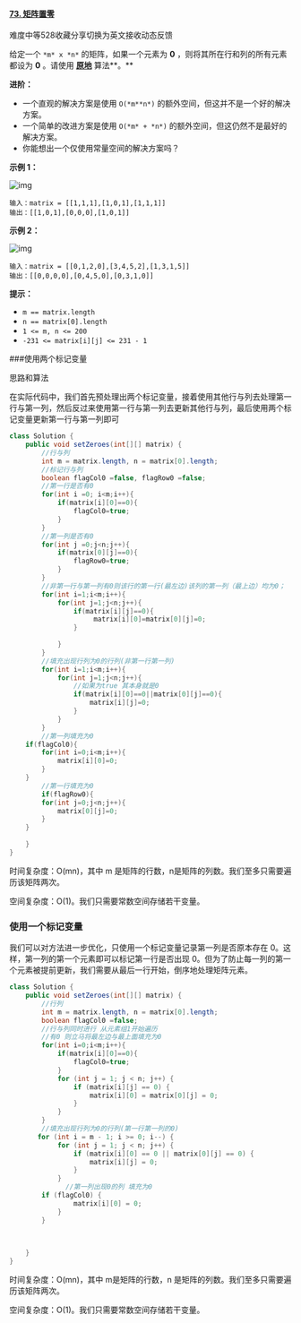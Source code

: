 #### [73. 矩阵置零](https://leetcode-cn.com/problems/set-matrix-zeroes/)

难度中等528收藏分享切换为英文接收动态反馈

给定一个 `*m* x *n*` 的矩阵，如果一个元素为 **0** ，则将其所在行和列的所有元素都设为 **0** 。请使用 **[原地](http://baike.baidu.com/item/原地算法)** 算法**。**

**进阶：**

- 一个直观的解决方案是使用  `O(*m**n*)` 的额外空间，但这并不是一个好的解决方案。
- 一个简单的改进方案是使用 `O(*m* + *n*)` 的额外空间，但这仍然不是最好的解决方案。
- 你能想出一个仅使用常量空间的解决方案吗？

 

**示例 1：**

![img](https://assets.leetcode.com/uploads/2020/08/17/mat1.jpg)

```
输入：matrix = [[1,1,1],[1,0,1],[1,1,1]]
输出：[[1,0,1],[0,0,0],[1,0,1]]
```

**示例 2：**

![img](https://assets.leetcode.com/uploads/2020/08/17/mat2.jpg)

```
输入：matrix = [[0,1,2,0],[3,4,5,2],[1,3,1,5]]
输出：[[0,0,0,0],[0,4,5,0],[0,3,1,0]]
```

 

**提示：**

- `m == matrix.length`
- `n == matrix[0].length`
- `1 <= m, n <= 200`
- `-231 <= matrix[i][j] <= 231 - 1`

###使用两个标记变量



思路和算法



在实际代码中，我们首先预处理出两个标记变量，接着使用其他行与列去处理第一行与第一列，然后反过来使用第一行与第一列去更新其他行与列，最后使用两个标记变量更新第一行与第一列即可

```java
class Solution {
    public void setZeroes(int[][] matrix) {
        //行与列
        int m = matrix.length, n = matrix[0].length;
        //标记行与列
        boolean flagCol0 =false, flagRow0 =false;
        //第一行是否有0
        for(int i =0; i<m;i++){
            if(matrix[i][0]==0){
                flagCol0=true;
            }
        }
        //第一列是否有0
        for(int j =0;j<n;j++){
            if(matrix[0][j]==0){
                flagRow0=true;
            }
        }
        //非第一行与第一列有0则该行的第一行(最左边)该列的第一列（最上边）均为0；
        for(int i=1;i<m;i++){
            for(int j=1;j<n;j++){
                if(matrix[i][j]==0){
                     matrix[i][0]=matrix[0][j]=0;
                }
               
            }
        }
        //填充出现行列为0的行列(非第一行第一列)
        for(int i=1;i<m;i++){
            for(int j=1;j<n;j++){
                //如果为true 其本身就是0
                if(matrix[i][0]==0||matrix[0][j]==0){
                    matrix[i][j]=0;
                }
            }
        }
        //第一列填充为0
    if(flagCol0){
        for(int i=0;i<m;i++){
            matrix[i][0]=0;
        }
    }
        //第一行填充为0
        if(flagRow0){
        for(int j=0;j<n;j++){
            matrix[0][j]=0;
        }
    }
        
    }
}


```

时间复杂度：O(mn)，其中 m 是矩阵的行数，n是矩阵的列数。我们至多只需要遍历该矩阵两次。

空间复杂度：O(1)。我们只需要常数空间存储若干变量。

### 使用一个标记变量



我们可以对方法进一步优化，只使用一个标记变量记录第一列是否原本存在 0。这样，第一列的第一个元素即可以标记第一行是否出现 0。但为了防止每一列的第一个元素被提前更新，我们需要从最后一行开始，倒序地处理矩阵元素。

```java
class Solution {
    public void setZeroes(int[][] matrix) {
        //行列
        int m = matrix.length, n = matrix[0].length;
        boolean flagCol0 =false;
        //行与列同时进行 从元素组1开始遍历
        //有0 则立马将最左边与最上面填充为0
        for(int i=0;i<m;i++){
            if(matrix[i][0]==0){
                flagCol0=true;
            }
            for (int j = 1; j < n; j++) {
                if (matrix[i][j] == 0) {
                    matrix[i][0] = matrix[0][j] = 0;
                }
            }
        }
        //填充出现行列为0的行列(第一行第一列的0)
       for (int i = m - 1; i >= 0; i--) {
            for (int j = 1; j < n; j++) {
                if (matrix[i][0] == 0 || matrix[0][j] == 0) {
                    matrix[i][j] = 0;
                }
            }
              //第一列出现0的列 填充为0
        if (flagCol0) {
                matrix[i][0] = 0;
            }
        }
      

    
    }
}

```

时间复杂度：O(mn)，其中 m是矩阵的行数，n 是矩阵的列数。我们至多只需要遍历该矩阵两次。

空间复杂度：O(1)。我们只需要常数空间存储若干变量。

